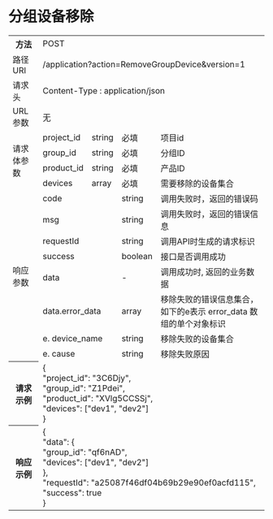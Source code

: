 # 分组设备移除

<table>
<tr><th>方法</th><td colspan="4">POST</th></tr>
<tr><td>路径URI</td><td colspan="4">/application?action=RemoveGroupDevice&version=1</td></tr>
<tr><td>请求头</td><td colspan="4">Content-Type : application/json</td></tr>
<tr><td>URL参数</td><td colspan="4">无</td></tr>

<tr><td rowspan="4">请求体参数</td><td>project_id</td><td>string</td><td>必填</td><td>项目id </td></td>
<tr><td>group_id</td><td>string</td><td>必填</td><td>分组ID</td></tr>
<tr><td>product_id</td><td>string</td><td>必填</td><td>产品ID</td></tr>
<tr><td>devices</td><td>array</td><td>必填</td><td>需要移除的设备集合</td></tr>

<tr><td rowspan="8">响应参数</td><td colspan="2">code</td><td>string</td><td>调用失败时，返回的错误码</td></tr>
<tr><td colspan="2">msg</td><td>string</td><td>调用失败时，返回的错误信息</td></tr>
<tr><td colspan="2">requestId</td><td>string</td><td>调用API时生成的请求标识</td></tr>
<tr><td colspan="2">success</td><td>boolean</td><td>接口是否调用成功</td></tr>
<tr><td colspan="2">data</td><td>-</td><td>调用成功时, 返回的业务数据</td></tr>
<tr><td colspan="2">data.error_data</td><td>array</td><td>移除失败的错误信息集合，如下的e表示 error_data 数组的单个对象标识</td></tr>
<tr><td colspan="2">e. device_name</td><td>string</td><td>移除失败的设备集合</td></tr>
<tr><td colspan="2">e. cause</td><td>string</td><td>移除失败原因</td></tr>

<tr><th>请求示例</th><td colspan="4">
{<br>
    "project_id": "3C6Djy",<br>
    "group_id": "Z1Pdei",<br>
    "product_id": "XVlg5CCSSj",<br>
    "devices": ["dev1", "dev2"]<br>
}<br>
</th></tr>
<tr><th>响应示例</th><td colspan="4">
{<br>
    "data": {<br>
        "group_id": "qf6nAD",<br>
        "devices": ["dev1", "dev2"]<br>
    },<br>
    "requestId": "a25087f46df04b69b29e90ef0acfd115",<br> 
    "success": true<br>
}<br>
</th></tr>
</table>